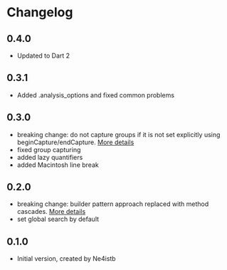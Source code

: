 # Changelog

## 0.4.0
- Updated to Dart 2

## 0.3.1
- Added .analysis_options and fixed common problems

## 0.3.0
- breaking change: do not capture groups if it is not set explicitly using beginCapture/endCapture. [More details](https://github.com/VerbalExpressions/DartVerbalExpressions/issues/9)
- fixed group capturing
- added lazy quantifiers
- added Macintosh line break

## 0.2.0
- breaking change: builder pattern approach replaced with method cascades. [More details](https://github.com/VerbalExpressions/DartVerbalExpressions/issues/6)  
- set global search by default

## 0.1.0

- Initial version, created by Ne4istb
